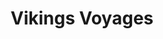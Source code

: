 ---
title: "Vikings Voyages"
url: /saint-romain-de-colbosc/vikings-voyages/
shop: agence de voyage
---
